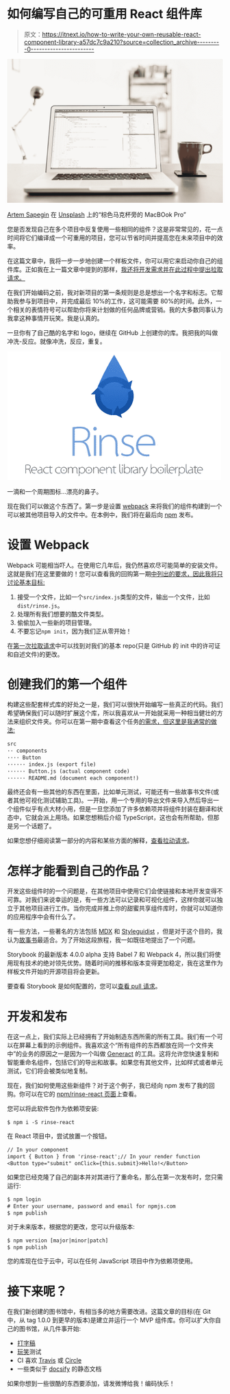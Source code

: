 # 如何编写自己的可重用 React 组件库

> 原文：<https://itnext.io/how-to-write-your-own-reusable-react-component-library-a57dc7c9a210?source=collection_archive---------0----------------------->

![](img/de61e598a58d23070b2b7889834448a4.png)

[Artem Sapegin](https://unsplash.com/@sapegin?utm_source=medium&utm_medium=referral) 在 [Unsplash](https://unsplash.com?utm_source=medium&utm_medium=referral) 上的“棕色马克杯旁的 MacBOok Pro”

您是否发现自己在多个项目中反复使用一些相同的组件？这是非常常见的，花一点时间将它们编译成一个可重用的项目，您可以节省时间并提高您在未来项目中的效率。

在这篇文章中，我将一步一步地创建一个样板文件，你可以用它来启动你自己的组件库。正如我在上一篇文章中提到的那样，[我还将开发需求并在此过程中提出拉取请求。](https://medium.com/@cwlsn/github-personal-project-7d9d40b62e39)

在我们开始编码之前，我对新项目的第一条规则是总是想出一个名字和标志。它帮助我参与到项目中，并完成最后 10%的工作，这可能需要 80%的时间。此外，一个相关的表情符号可以帮助你将来计划做的任何品牌或营销。我的大多数同事认为我拿这种事情开玩笑。我是认真的。

一旦你有了自己酷的名字和 logo，继续在 GitHub 上创建你的库。我把我的叫做冲洗-反应。就像冲洗，反应，重复。

![](img/3e8ddd1feca5a30f685b15ade50161c2.png)

一滴和一个周期图标…漂亮的鼻子。

现在我们可以做这个东西了。第一步是设置 [webpack](https://webpack.js.org/) 来将我们的组件构建到一个可以被其他项目导入的文件中。在本例中，我们将在最后向 [npm](https://www.npmjs.com/) 发布。

# 设置 Webpack

Webpack 可能相当吓人。在使用它几年后，我仍然喜欢尽可能简单的安装文件。这就是我们在这里要做的！您可以查看我的回购第一期[中列出的要求，因此我将只讨论基本目标:](https://github.com/cwlsn/rinse-react/issues/1)

1.  接受一个文件，比如一个`src/index.js`类型的文件，输出一个文件，比如`dist/rinse.js`。
2.  处理所有我们想要的酷文件类型。
3.  偷偷加入一些新的项目管理。
4.  不要忘记`npm init`，因为我们正从零开始！

在[第一次拉取请求](https://github.com/cwlsn/rinse-react/pull/2)中可以找到对我们的基本 repo(只是 GitHub 的 init 中的许可证和自述文件)的更改。

# 创建我们的第一个组件

构建这些配套样式库的好处之一是，我们可以很快开始编写一些真正的代码。我们希望确保我们可以随时扩展这个库，所以我喜欢从一开始就采用一种相当健壮的方法来组织文件夹。你可以在第一期中查看这个任务[的需求，但这里是我通常的做法:](https://github.com/cwlsn/rinse-react/issues/3)

```
src
·· components
···· Button
······ index.js (export file)
······ Button.js (actual component code)
······ README.md (document each component!)
```

最终还会有一些其他的东西在里面，比如单元测试，可能还有一些故事书文件(或者其他可视化测试辅助工具)。一开始，用一个专用的导出文件来导入然后导出一个组件似乎有点大材小用，但是一旦您添加了许多依赖项并将组件封装在翻译和状态中，它就会派上用场。如果您想稍后介绍 TypeScript，这也会有所帮助，但那是另一个话题了。

如果您想仔细阅读第一部分的内容和某些方面的解释，[查看拉动请求](https://github.com/cwlsn/rinse-react/pull/4)。

# 怎样才能看到自己的作品？

开发这些组件时的一个问题是，在其他项目中使用它们会使链接和本地开发变得不可靠。对我们来说幸运的是，有一些方法可以记录和可视化组件，这样你就可以独立于其他项目进行工作。当你完成并推上你的甜蜜共享组件库时，你就可以知道你的应用程序中会有什么了。

有一些方法，一些著名的方法包括 [MDX](https://github.com/mdx-js/mdx) 和 [Styleguidist](https://github.com/styleguidist/react-styleguidist) ，但是对于这个目的，我认为[故事书](https://github.com/storybooks/storybook)最适合。为了开始这段旅程，我一如既往地提出了一个问题。

Storybook 的最新版本 4.0.0 alpha 支持 Babel 7 和 Webpack 4，所以我们将使用现有技术的绝对领先优势。随着时间的推移和版本变得更加稳定，我在这里作为样板文件开始的开源项目将会更新。

要查看 Storybook 是如何配置的，您可以[查看 pull 请求](https://github.com/cwlsn/rinse-react/pull/6)。

# 开发和发布

在这一点上，我们实际上已经拥有了开始制造东西所需的所有工具。我们有一个可以在屏幕上看到的示例组件。我喜欢这个“所有组件的东西都放在同一个文件夹中”的业务的原因之一是因为一个叫做 [Generact](https://github.com/diegohaz/generact) 的工具。这将允许您快速复制和智能重命名组件，包括它们的导出和故事。如果您有其他文件，比如样式或者单元测试，它们将会被类似地复制。

现在，我们如何使用这些新组件？对于这个例子，我已经向 npm 发布了我的回购。你可以在它的 [npm/rinse-react 页面](https://www.npmjs.com/package/rinse-react)上查看。

您可以将此软件包作为依赖项安装:

```
$ npm i -S rinse-react
```

在 React 项目中，尝试放置一个按钮。

```
// In your component
import { Button } from 'rinse-react';// In your render function
<Button type="submit" onClick={this.submit}>Hello!</Button>
```

如果您已经克隆了自己的副本并对其进行了重命名，那么在第一次发布时，您只需运行:

```
$ npm login
# Enter your username, password and email for npmjs.com
$ npm publish
```

对于未来版本，根据您的更改，您可以升级版本:

```
$ npm version [major|minor|patch]
$ npm publish
```

您的库现在位于云中，可以在任何 JavaScript 项目中作为依赖项使用。

# 接下来呢？

在我们新创建的图书馆中，有相当多的地方需要改进。这篇文章的目标(在 Git 中，从 tag 1.0.0 到更早的版本)是建立并运行一个 MVP 组件库。你可以扩大你自己的图书馆，从几件事开始:

*   [打字稿](https://www.typescriptlang.org/)
*   [玩笑](https://jestjs.io/)测试
*   CI 喜欢 [Travis](https://travis-ci.org/) 或 [Circle](https://circleci.com/)
*   一些类似于 [docsify](https://docsify.js.org/#/) 的静态文档

如果你想到一些很酷的东西要添加，请发微博给我！编码快乐！